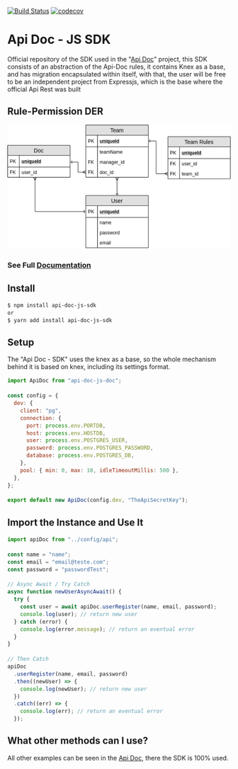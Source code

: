 [![Build Status](https://travis-ci.com/joaomede/api-doc-js-sdk.svg?branch=master)](https://travis-ci.com/joaomede/api-doc-js-sdk) [![codecov](https://codecov.io/gh/joaomede/api-doc-js-sdk/branch/master/graph/badge.svg)](https://codecov.io/gh/joaomede/api-doc-js-sdk)

# Api Doc - JS SDK

Official repository of the SDK used in the "[Api Doc](https://github.com/joaomede/Api-Doc)" project, this SDK consists of an abstraction of the Api-Doc rules, it contains Knex as a base, and has migration encapsulated within itself, with that, the user will be free to be an independent project from Expressjs, which is the base where the official Api Rest was built

## Rule-Permission DER

![Rule-Permission](./documentation/Rule-Permissions.png)

### See Full [Documentation](https://joaomede.github.io/api-doc-js-sdk/)


## Install

```sh
$ npm install api-doc-js-sdk
or
$ yarn add install api-doc-js-sdk
```

## Setup

The "Api Doc - SDK" uses the knex as a base, so the whole mechanism behind it is based on knex, including its settings format.

```javascript
import ApiDoc from "api-doc-js-doc";

const config = {
  dev: {
    client: "pg",
    connection: {
      port: process.env.PORTDB,
      host: process.env.HOSTDB,
      user: process.env.POSTGRES_USER,
      password: process.env.POSTGRES_PASSWORD,
      database: process.env.POSTGRES_DB,
    },
    pool: { min: 0, max: 10, idleTimeoutMillis: 500 },
  },
};

export default new ApiDoc(config.dev, "TheApiSecretKey");
```

## Import the Instance and Use It

```javascript
import apiDoc from "../config/api";

const name = "name";
const email = "email@teste.com";
const password = "passwordTest";

// Async Await / Try Catch
async function newUserAsyncAwait() {
  try {
    const user = await apiDoc.userRegister(name, email, password);
    console.log(user); // return new user
  } catch (error) {
    console.log(error.message); // return an eventual error
  }
}

// Then Catch
apiDoc
  .userRegister(name, email, password)
  .then((newUser) => {
    console.log(newUser); // return new user
  })
  .catch((err) => {
    console.log(err); // return an eventual error
  });
```

## What other methods can I use?

All other examples can be seen in the [Api Doc](https://github.com/Api-Doc), there the SDK is 100% used.
